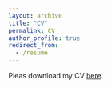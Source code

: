 ```yaml
---
layout: archive
title: "CV"
permalink: CV
author_profile: true
redirect_from:
  - /resume
---
```


Pleas download my CV [here](http://mhyaghoubi.github.io/files/CV_MH.pdf).
